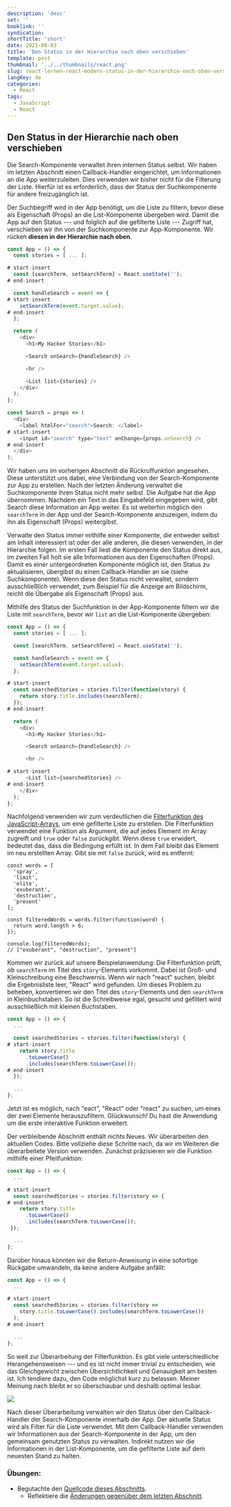 ```yaml
---
description: 'desc'
set: ''
booklink: ''
syndication:
shortTitle: 'short'
date: 2021-08-03
title: 'Den Status in der Hierarchie nach oben verschieben'
template: post
thumbnail: '../../thumbnails/react.png'
slug: react-lernen-react-modern-status-in-der-hierarchie-nach-oben-verschieben
langKey: de
categories:
  - React
tags:
  - JavaScript
  - React
---
```


## Den Status in der Hierarchie nach oben verschieben

Die Search-Komponente verwaltet ihren internen Status selbst. Wir haben im letzten Abschnitt einen Callback-Handler eingerichtet, um Informationen an die App weiterzuleiten. Dies verwenden wir bisher nicht für die Filterung der Liste. Hierfür ist es erforderlich, dass der Status der Suchkomponente für andere freizugänglich ist.

Der Suchbegriff wird in der App benötigt, um die Liste zu filtern, bevor diese als Eigenschaft (Props) an die List-Komponente übergeben wird. Damit die App auf den Status --- und folglich auf die gefilterte Liste --- Zugriff hat, verschieben wir ihn von der Suchkomponente zur App-Komponente. Wir rücken **diesen in der Hierarchie nach oben**.

```js
const App = () => {
  const stories = [ ... ];

# start-insert
  const [searchTerm, setSearchTerm] = React.useState('');
# end-insert

  const handleSearch = event => {
# start-insert
    setSearchTerm(event.target.value);
# end-insert
  };

  return (
    <div>
      <h1>My Hacker Stories</h1>

      <Search onSearch={handleSearch} />

      <hr />

      <List list={stories} />
    </div>
  );
};

const Search = props => (
  <div>
    <label htmlFor="search">Search: </label>
# start-insert
    <input id="search" type="text" onChange={props.onSearch} />
# end-insert
  </div>
);
```

Wir haben uns im vorherigen Abschnitt die Rückruffunktion angesehen. Diese unterstützt uns dabei, eine Verbindung von der Search-Komponente zur App zu erstellen. Nach der letzten Änderung verwaltet die Suchkomponente ihren Status nicht mehr selbst. Die Aufgabe hat die App übernommen. Nachdem ein Text in das Eingabefeld eingegeben wird, gibt Search diese Information an App weiter. Es ist weiterhin möglich den `searchTerm` in der App und der Search-Komponente anzuzeigen, indem du ihn als Eigenschaft (Props) weitergibst.

Verwalte den Status immer mithilfe einer Komponente, die entweder selbst am Inhalt interessiert ist oder der alle anderen, die diesen verwenden, in der Hierarchie folgen. Im ersten Fall liest die Komponente den Status direkt aus, im zweiten Fall holt sie alle Informationen aus den Eigenschaften (Props). Damit es einer untergeordneten Komponente möglich ist, den Status zu aktualisieren, übergibst du einen Callback-Handler an sie (siehe Suchkomponente). Wenn diese den Status nicht verwaltet, sondern ausschließlich verwendet, zum Beispiel für die Anzeige am Bildschirm, reicht die Übergabe als Eigenschaft (Props) aus.

Mithilfe des Status der Suchfunktion in der App-Komponente filtern wir die Liste mit `searchTerm`, bevor wir `list` an die List-Komponente übergeben:

```js
const App = () => {
  const stories = [ ... ];

  const [searchTerm, setSearchTerm] = React.useState('');

  const handleSearch = event => {
    setSearchTerm(event.target.value);
  };

# start-insert
  const searchedStories = stories.filter(function(story) {
    return story.title.includes(searchTerm);
  });
# end-insert

  return (
    <div>
      <h1>My Hacker Stories</h1>

      <Search onSearch={handleSearch} />

      <hr />

# start-insert
      <List list={searchedStories} />
# end-insert
    </div>
  );
};
```

Nachfolgend verwenden wir zum verdeutlichen die [Filterfunktion des JavaScript-Arrays](https://developer.mozilla.org/de/docs/Web/JavaScript/Reference/Global_Objects/Array/filter), um eine gefilterte Liste zu erstellen. Die Filterfunktion verwendet eine Funktion als Argument, die auf jedes Element im Array zugreift und `true` oder `false` zurückgibt. Wenn diese `true` erwidert, bedeutet das, dass die Bedingung erfüllt ist. In dem Fall bleibt das Element im neu erstellten Array. Gibt sie mit `false` zurück, wird es entfernt:

```
const words = [
  'spray',
  'limit',
  'elite',
  'exuberant',
  'destruction',
  'present'
];

const filteredWords = words.filter(function(word) {
  return word.length > 6;
});

console.log(filteredWords);
// ["exuberant", "destruction", "present"]
```

Kommen wir zurück auf unsere Beispielanwendung: Die Filterfunktion prüft, ob `searchTerm` im Titel des `story`-Elements vorkommt. Dabei ist Groß- und Kleinschreibung eine Beschwernis. Wenn wir nach "react" suchen, bleibt die Ergebnisliste leer, "React" wird gefunden. Um dieses Problem zu beheben, konvertieren wir den Titel des `story`-Elements und den `searchTerm` in Kleinbuchstaben. So ist die Schreibweise egal, gesucht und gefiltert wird ausschließlich mit kleinen Buchstaben.

```js
const App = () => {
  ...

  const searchedStories = stories.filter(function(story) {
# start-insert
    return story.title
      .toLowerCase()
      .includes(searchTerm.toLowerCase());
# end-insert
  });

  ...
};
```

Jetzt ist es möglich, nach "eact", "React" oder "react" zu suchen, um eines der zwei Elemente herauszufiltern. Glückwunsch! Du hast die Anwendung um die erste interaktive Funktion erweitert.

Der verbleibende Abschnitt enthält nichts Neues. Wir überarbeiten den aktuellen Codes. Bitte vollziehe diese Schritte nach, da wir im Weiteren die überarbeitete Version verwenden. Zunächst präzisieren wir die Funktion mithilfe einer Pfeilfunktion:

```js
const App = () => {
  ...

# start-insert
  const searchedStories = stories.filter(story => {
# end-insert
    return story.title
      .toLowerCase()
      .includes(searchTerm.toLowerCase());
 });

  ...
};
```

Darüber hinaus könnten wir die Return-Anweisung in eine sofortige Rückgabe umwandeln, da keine andere Aufgabe anfällt:

```js
const App = () => {
  ...

# start-insert
  const searchedStories = stories.filter(story =>
    story.title.toLowerCase().includes(searchTerm.toLowerCase())
  );
# end-insert

  ...
};
```

So weit zur Überarbeitung der Filterfunktion. Es gibt viele unterschiedliche Herangehensweisen --- und es ist nicht immer trivial zu entscheiden, wie das Gleichgewicht zwischen Übersichtlichkeit und Genauigkeit am besten ist. Ich tendiere dazu, den Code möglichst kurz zu belassen. Meiner Meinung nach bleibt er so überschaubar und deshalb optimal lesbar.

![](../images/component-communication.png)

Nach dieser Überarbeitung verwalten wir den Status über den Callback-Handler der Search-Komponente innerhalb der App. Der aktuelle Status wird als Filter für die Liste verwendet. Mit dem Callback-Handler verwenden wir Informationen aus der Search-Komponente in der App, um den gemeinsam genutzten Status zu verwalten. Indirekt nutzen wir die Informationen in der List-Komponente, um die gefilterte Liste auf dem neuesten Stand zu halten.

### Übungen:

* Begutachte den [Quellcode dieses Abschnitts](https://codesandbox.io/s/github/the-road-to-learn-react/hacker-stories/tree/hs/Lifting-State-in-React).
  * Reflektiere die [Änderungen gegenüber dem letzten Abschnitt](https://github.com/the-road-to-learn-react/hacker-stories/compare/hs/Callback-Handler-in-JSX...hs/Lifting-State-in-React?expand=1).
<img src="https://vg01.met.vgwort.de/na/ff3a283917b349ceb540649b4b2a7159" width="1" height="1" alt="">
